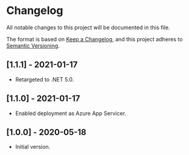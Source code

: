 ﻿# Changelog

All notable changes to this project will be documented in this file.

The format is based on [Keep a Changelog](https://keepachangelog.com/en/1.0.0/),
and this project adheres to [Semantic Versioning](https://semver.org/spec/v2.0.0.html).

## [1.1.1] - 2021-01-17
- Retargeted to .NET 5.0.

## [1.1.0] - 2021-01-17
- Enabled deployment as Azure App Servicer.

## [1.0.0] - 2020-05-18
- Initial version.
